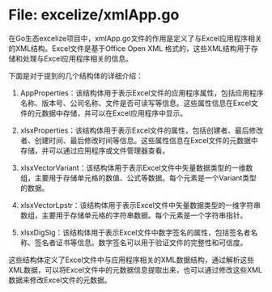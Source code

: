 # File: excelize/xmlApp.go

在Go生态excelize项目中，xmlApp.go文件的作用是定义了与Excel应用程序相关的XML结构。Excel文件是基于Office Open XML 格式的，这些XML结构用于存储和处理与Excel应用程序相关的信息。

下面是对于提到的几个结构体的详细介绍：

1. AppProperties：该结构体用于表示Excel文件的应用程序属性，包括应用程序名称、版本号、公司名称、文件是否可读写等信息。这些属性信息在Excel文件的元数据中存储，并可以在Excel应用程序中显示。

2. xlsxProperties：该结构体用于表示Excel文件的属性，包括创建者、最后修改者、创建时间、最后修改时间等信息。这些属性信息在Excel文件的元数据中存储，并可以通过应用程序或文件管理器查看。

3. xlsxVectorVariant：该结构体用于表示Excel文件中矢量数据类型的一维数组，主要用于存储单元格的数值、公式等数据。每个元素是一个Variant类型的数据。

4. xlsxVectorLpstr：该结构体用于表示Excel文件中矢量数据类型的一维字符串数组，主要用于存储单元格的字符串数据。每个元素是一个字符串指针。

5. xlsxDigSig：该结构体用于表示Excel文件中数字签名的属性，包括签名者名称、签名者证书等信息。数字签名可以用于验证文件的完整性和可信度。

这些结构体定义了Excel文件中与应用程序相关的XML数据结构，通过解析这些XML数据，可以将Excel文件中的元数据信息提取出来，也可以通过修改这些XML数据来修改Excel文件的元数据。

